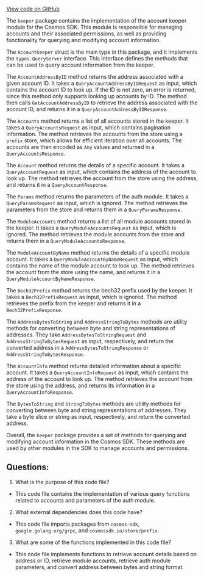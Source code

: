 [View code on GitHub](https://github.com/cosmos/cosmos-sdk/blob/main/x/auth/keeper/grpc_query.go)

The `keeper` package contains the implementation of the account keeper module for the Cosmos SDK. This module is responsible for managing accounts and their associated permissions, as well as providing functionality for querying and modifying account information.

The `AccountKeeper` struct is the main type in this package, and it implements the `types.QueryServer` interface. This interface defines the methods that can be used to query account information from the keeper.

The `AccountAddressByID` method returns the address associated with a given account ID. It takes a `QueryAccountAddressByIDRequest` as input, which contains the account ID to look up. If the ID is not zero, an error is returned, since this method only supports looking up accounts by ID. The method then calls `GetAccountAddressByID` to retrieve the address associated with the account ID, and returns it in a `QueryAccountAddressByIDResponse`.

The `Accounts` method returns a list of all accounts stored in the keeper. It takes a `QueryAccountsRequest` as input, which contains pagination information. The method retrieves the accounts from the store using a `prefix` store, which allows for efficient iteration over all accounts. The accounts are then encoded as `Any` values and returned in a `QueryAccountsResponse`.

The `Account` method returns the details of a specific account. It takes a `QueryAccountRequest` as input, which contains the address of the account to look up. The method retrieves the account from the store using the address, and returns it in a `QueryAccountResponse`.

The `Params` method returns the parameters of the auth module. It takes a `QueryParamsRequest` as input, which is ignored. The method retrieves the parameters from the store and returns them in a `QueryParamsResponse`.

The `ModuleAccounts` method returns a list of all module accounts stored in the keeper. It takes a `QueryModuleAccountsRequest` as input, which is ignored. The method retrieves the module accounts from the store and returns them in a `QueryModuleAccountsResponse`.

The `ModuleAccountByName` method returns the details of a specific module account. It takes a `QueryModuleAccountByNameRequest` as input, which contains the name of the module account to look up. The method retrieves the account from the store using the name, and returns it in a `QueryModuleAccountByNameResponse`.

The `Bech32Prefix` method returns the bech32 prefix used by the keeper. It takes a `Bech32PrefixRequest` as input, which is ignored. The method retrieves the prefix from the keeper and returns it in a `Bech32PrefixResponse`.

The `AddressBytesToString` and `AddressStringToBytes` methods are utility methods for converting between byte and string representations of addresses. They take `AddressBytesToStringRequest` and `AddressStringToBytesRequest` as input, respectively, and return the converted address in a `AddressBytesToStringResponse` or `AddressStringToBytesResponse`.

The `AccountInfo` method returns detailed information about a specific account. It takes a `QueryAccountInfoRequest` as input, which contains the address of the account to look up. The method retrieves the account from the store using the address, and returns its information in a `QueryAccountInfoResponse`.

The `BytesToString` and `StringToBytes` methods are utility methods for converting between byte and string representations of addresses. They take a byte slice or string as input, respectively, and return the converted address.

Overall, the `keeper` package provides a set of methods for querying and modifying account information in the Cosmos SDK. These methods are used by other modules in the SDK to manage accounts and permissions.
## Questions: 
 1. What is the purpose of this code file?
- This code file contains the implementation of various query functions related to accounts and parameters of the auth module.

2. What external dependencies does this code have?
- This code file imports packages from `cosmos-sdk`, `google.golang.org/grpc`, and `cosmossdk.io/store/prefix`.

3. What are some of the functions implemented in this code file?
- This code file implements functions to retrieve account details based on address or ID, retrieve module accounts, retrieve auth module parameters, and convert address between bytes and string format.
